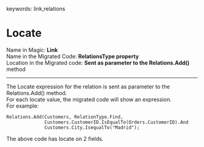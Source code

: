 ﻿keywords: link,relations  

# Locate

Name in Magic: **Link**  
Name in the Migrated Code: **RelationsType property**  
Location in the Migrated code: **Sent as parameter to the Relations.Add()** method
****

The Locate expression for the relation is sent as parameter to the Relations.Add() method.  
For each locate value, the migrated code will show an expression.   
For example:  


```csdiff
Relations.Add(Customers, RelationType.Find, 
              Customers.CustomerID.IsEqualTo(Orders.CustomerID).And
              Customers.City.IsequalTo("Madrid");
```

The above code has locate on 2 fields.  
